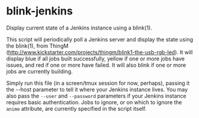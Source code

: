 blink-jenkins
=============

Display current state of a Jenkins instance using a blink(1).

This script will periodically poll a Jenkins server and display the state using the blink(1), from 
ThingM (http://www.kickstarter.com/projects/thingm/blink1-the-usb-rgb-led). It will display blue if 
all jobs built successfully, yellow if one or more jobs have issues, and red if one or more have failed.
It will also blink if one or more jobs are currently building.

Simply run this file (in a screen/tmux session for now, perhaps), passing it the --host parameter 
to tell it where your Jenkins instance lives. You may also pass the `--user` and `--password` parameters
if your Jenkins instance requires basic authentication. Jobs to ignore, or on which to ignore the
`anime` attribute, are currently specified in the script itself.
